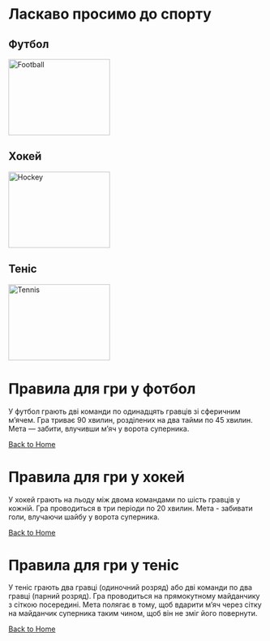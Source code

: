 
<!---
N-moroz/N-moroz is a ✨ special ✨ repository because its `README.md` (this file) appears on your GitHub profile.
You can click the Preview link to take a look at your changes.
--->
<!DOCTYPE html>
<html lang="en">
<head>
    <meta charset="UTF-8">
    <meta name="viewport" content="width=device-width, initial-scale=1.0">
    
</head>
<body>
    <h1>Ласкаво просимо до спорту </h1>
    <div>
        <h2>Футбол</h2>
        <a href="football.html">
            <img src="football.jpg" alt="Football" style="width:200px;height:150px;">
        </a>
    </div>
    <div>
        <h2>Хокей</h2>
        <a href="hockey.html">
            <img src="hockey.jpg" alt="Hockey" style="width:200px;height:150px;">
        </a>
    </div>
    <div>
        <h2>Теніс</h2>
        <a href="tennis.html">
            <img src="tennis.jpg" alt="Tennis" style="width:200px;height:150px;">
        </a>
    </div>
</body>
</html>
<!DOCTYPE html>
<html lang="en">
<head>
    <meta charset="UTF-8">
    <meta name="viewport" content="width=device-width, initial-scale=1.0">
    
</head>
<body>
    <h1>Правила для гри у фотбол</h1>
    <p>У футбол грають дві команди по одинадцять гравців зі сферичним м’ячем. Гра триває 90 хвилин, розділених на два тайми по 45 хвилин. Мета — забити, влучивши м’яч у ворота суперника.</p>
    <a href="index.html">Back to Home</a>
</body>
</html>
<!DOCTYPE html>
<html lang="en">
<head>
    <meta charset="UTF-8">
    <meta name="viewport" content="width=device-width, initial-scale=1.0">
    
</head>
<body>
    <h1>Правила для гри у хокей</h1>
    <p>У хокей грають на льоду між двома командами по шість гравців у кожній. Гра проводиться в три періоди по 20 хвилин. Мета - забивати голи, влучаючи шайбу у ворота суперника.

</p>
    <a href="index.html">Back to Home</a>
</body>
</html>
<!DOCTYPE html>
<html lang="en">
<head>
    <meta charset="UTF-8">
    <meta name="viewport" content="width=device-width, initial-scale=1.0">
  
</head>
<body>
    <h1>Правила для гри у теніс</h1>
    <p>У теніс грають два гравці (одиночний розряд) або дві команди по два гравці (парний розряд). Гра проводиться на прямокутному майданчику з сіткою посередині. Мета полягає в тому, щоб вдарити м’яч через сітку на майданчик суперника таким чином, щоб він не зміг його повернути.</p>
    <a href="index.html">Back to Home</a>
</body>
</html>
